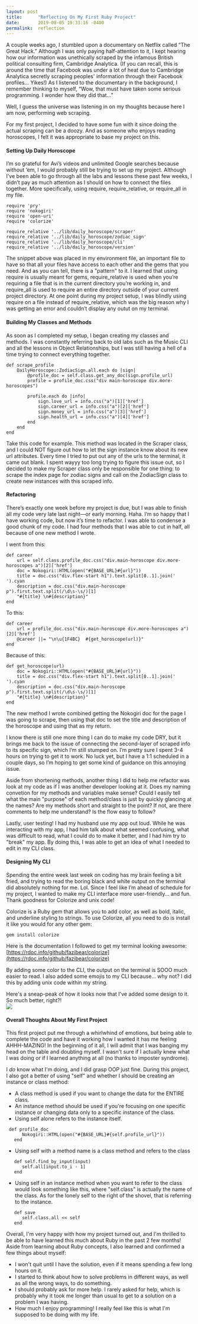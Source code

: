 ```yaml
---
layout: post
title:      "Reflecting On My First Ruby Project"
date:       2019-08-05 19:33:16 -0400
permalink:  reflection
---
```



A couple weeks ago, I stumbled upon a documentary on Netflix called “The Great Hack.” Although I was only paying half-attention to it, I kept hearing how our information was unethically scraped by the infamous British political consulting firm, Cambridge Analytica. (If you can recall, this is around the time that Facebook was under a lot of heat due to Cambridge Analytica secretly scraping peoples' information through their Facebook profiles... Yikes!) As I listened to the documentary in the background, I remember thinking to myself, “Wow, that must have taken some serious programming. I wonder how they did that…”

Well, I guess the universe was listening in on my thoughts because here I am now, performing web scraping.

For my first project, I decided to have some fun with it since doing the actual scraping can be a doozy. And as someone who enjoys reading horoscopes, I felt it was appropriate to base my project on this.

#### Setting Up Daily Horoscope
I’m so grateful for Avi’s videos and unlimited Google searches because without ‘em, I would probably still be trying to set up my project. Although I’ve been able to go through all the labs and lessons these past few weeks, I didn’t pay as much attention as I should on how to connect the files together. More specifically, using require, require_relative, or require_all in my file.

```
require 'pry'
require 'nokogiri'
require 'open-uri'
require 'colorize'

require_relative '../lib/daily_horoscope/scraper'
require_relative '../lib/daily_horoscope/zodiac_sign'
require_relative '../lib/daily_horoscope/cli'
require_relative '../lib/daily_horoscope/version' 
```

The snippet above was placed in my environment file, an important file to have so that all your files have access to each other and the gems that you need. And as you can tell, there is a "pattern" to it. I learned that using require is usually meant for gems, require_relative is used when you’re requiring a file that is in the current directory you’re working in, and require_all is used to require an entire directory outside of your current project directory. At one point during my project setup, I was blindly using require on a file instead of require_relative, which was the big reason why I was getting an error and couldn’t display any outut on my terminal.

#### Building My Classes and Methods
As soon as I completed my setup, I began creating my classes and methods. I was constantly referring back to old labs such as the Music CLI and all the lessons in Object Relationships, but I was still having a hell of a time trying to connect everything together.


```
def scrape_profile
	DailyHoroscope::ZodiacSign.all.each do |sign|
		@profile_doc = self.class.get_any_doc(sign.profile_url)
		profile = profile_doc.css("div main-horoscope div.more-horoscopes")
		
		profile.each do |info|
			sign.love_url = info.css("a")[1]['href']
			sign.career_url = info.css("a")[2]['href']
			sign.money_url = info.css("a")[3]['href']
			sign.health_url = info.css("a")[4]['href']
		end
	end        
end
```

Take this code for example. This method was located in the Scraper class, and I could NOT figure out how to let the sign instance know about its new url attributes. Every time I tried to put out any of the urls to the terminal, it came out blank. I spent wayyy too long trying to figure this issue out, so I decided to make my Scraper class only be responsible for one thing: to scrape the index page for zodiac signs and call on the ZodiacSign class to create new instances with this scraped info.

#### Refactoring
There’s exactly one week before my project is due, but I was able to finish all my code very late last night—or early morning. Haha. I’m so happy that I have working code, but now it’s time to refactor. I was able to condense a good chunk of my code. I had four methods that I was able to cut in half, all because of one new method I wrote.

I went from this:
```
def career
	url = self.class.profile_doc.css("div.main-horoscope div.more-horoscopes a")[2]['href']
	doc = Nokogiri::HTML(open("#{BASE_URL}#{url}"))
	title = doc.css("div.flex-start h1").text.split[0..1].join(' ').cyan
	description = doc.css("div.main-horoscope p").first.text.split(/\d\s-\s/)[1]
	"#{title} \n#{description}"
end
```

To this:
```
def career
	url = profile_doc.css("div.main-horoscope div.more-horoscopes a")[2]['href']
	@career ||= "\n\u{1F4BC}  #{get_horoscope(url)}"
end
```

Because of this: 
```
def get_horoscope(url)
	doc = Nokogiri::HTML(open("#{BASE_URL}#{url}"))
	title = doc.css("div.flex-start h1").text.split[0..1].join(' ').cyan
	description = doc.css("div.main-horoscope p").first.text.split(/\d\s-\s/)[1]
	"#{title} \n#{description}"
end
```

The new method I wrote combined getting the Nokogiri doc for the page I was going to scrape, then using that doc to set the title and description of the horoscope and using that as my return.

I know there is still one more thing I can do to make my code DRY, but it brings me back to the issue of connecting the second-layer of scraped info to its specific sign, which I’m still stumped on. I’m pretty sure I spent 3-4 hours on trying to get it to work. No luck yet, but I have a 1:1 scheduled in a couple days, so I’m hoping to get some kind of guidance on this annoying issue.

Aside from shortening methods, another thing I did to help me refactor was look at my code as if I was another developer looking at it. Does my naming convetion for my methods and variables make sense? Could I easily tell what the main "purpose" of each method/class is just by quickly glancing at the names? Are my methods short and straight to the point? If not, are there comments to help me understand? Is the flow easy to follow?

Lastly, user testing! I had my husband use my app out loud. While he was interacting with my app, I had him talk about what seemed confusing, what was difficult to read, what I could do to make it better, and I had him try to "break" my app. By doing this, I was able to get an idea of what I needed to edit in my CLI class.

#### Designing My CLI
Spending the entire week last week on coding has my brain feeling a bit fried, and trying to read the boring black and white output on the terminal did absolutely nothing for me. Lol. Since I feel like I’m ahead of schedule for my project, I wanted to make my CLI interface more user-friendly… and fun. Thank goodness for Colorize and unix code! 

Colorize is a Ruby gem that allows you to add color, as well as bold, italic, and underline styling to strings. To use Colorize, all you need to do is install it like you would for any other gem:

```
gem install colorize
```

Here is the documentation I followed to get my terminal looking awesome: [https://rdoc.info/github/fazibear/colorize](https://rdoc.info/github/fazibear/colorize)

By adding some color to the CLI, the output on the terminal is SOOO much easier to read. I also added some emojis to my CLI because… why not? I did this by adding unix code within my string.

Here's a sneap-peak of how it looks now that I've added some design to it. So much better, right?!<br />
<a href='https://photos.google.com/share/AF1QipMq5p_iV_Dg2sDUVcBUESfdDkO37qrg9dlbHNWMO4nbtIUwBHpuXc2KqX1jhMoPXQ?key=S1VBTHlXRHh0R0pOcTJzdEhJQTlDV0JnOWNRcmN3&source=ctrlq.org'><img src='https://lh3.googleusercontent.com/Kml9lh2DJWSzjnA3ux64HfjrQWvXSpQzH8JRhtdp5cnyv6mwJgErbbbI7ZoWTA9rTxKIdvSvVWi-835OrDEADfq-YFlnrLwom2QKnmNH36tuiP8LeLBn7YTF0Jxkj0goBn4zdYV4RQ=w2400' /></a>

#### Overall Thoughts About My First Project
This first project put me through a whirlwhind of emotions, but being able to complete the code and have it working how I wanted it has me feeling AHHH-MAZING! In the beginning of it all, I will admit that I was banging my head on the table and doubting myself. I wasn't sure if I actually knew what I was doing or if I learned anything at all (no thanks to imposter syndrome). 

I *do* know what I'm doing, and I did grasp OOP just fine. During this project, I also got a better of using "self" and whether I should be creating an instance or class method:

*  A class method is used if you want to change the data for the ENTIRE class.
* An instance method should be used if you're focusing on one specific instance or changing data only to a specific instance of the class.
* Using self alone refers to the instance itself.
```
 def profile_doc
      Nokogiri::HTML(open("#{BASE_URL}#{self.profile_url}"))
   end
```

* Using self with a method name is a class method and refers to the class
```
   def self.find_by_input(input)
      self.all[input.to_i - 1] 
   end
```

* Using self in an instance method when you want to refer to the class would look something like this, where "self.class" is actually the name of the class. As for the lonely self to the right of the shovel, that is referring to the instance.
```
   def save
      self.class.all << self
   end
```

Overall, I'm very happy with how my project turned out, and I'm thrilled to be able to have learned this much about Ruby in the past 2 few months! Aside from learning about Ruby concepts, I also learned and confirmed a few things about myself:

* I won't quit until I have the solution, even if it means spending a few long hours on it.
* I started to think about how to solve problems in different ways, as well as all the wrong ways, to do something.
* I should probably ask for more help. I rarely asked for help, which is probably why it took me longer than usual to get to a solution on a problem I was having.
* How much I enjoy programming! I really feel like this is what I'm supposed to be doing with my life.


